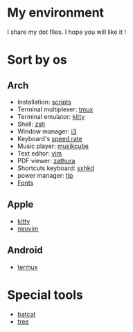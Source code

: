 # My environment

I share my dot files. I hope you will like it !

# Sort by os

## Arch

* Installation: [scripts](arch/installation)
* Terminal multiplexer: [tmux](arch/tmux)
* Terminal emulator: [kitty](arch/kitty)
* Shell: [zsh](arch/ohmyzsh)
* Window manager: [i3](arch/i3)
* Keyboard's [speed rate](arch/tools)
* Music player: [musikcube](https://github.com/clangen/musikcube)
* Text editor: [vim](arch/vimrc)
* PDF viewer: [zathura](arch/zathura)
* Shortcuts keyboard: [sxhkd](arch/sxhkd)
* power manager: [tlp](arch/tlp)
* [Fonts](arch/fonts)


## Apple

* [kitty](apple/kitty/README.md)
* [neovim](apple/nvim/README.md)


## Android

* [termux](./android/README.md)


# Special tools

* [batcat](https://github.com/sharkdp/bat)
* [tree](https://linux.die.net/man/1/tree)
